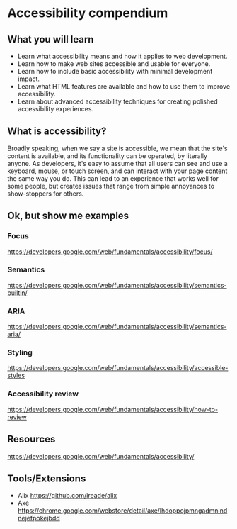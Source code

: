 # Accessibility compendium

## What you will learn

* Learn what accessibility means and how it applies to web development.
* Learn how to make web sites accessible and usable for everyone.
* Learn how to include basic accessibility with minimal development impact.
* Learn what HTML features are available and how to use them to improve accessibility.
* Learn about advanced accessibility techniques for creating polished accessibility experiences.

## What is accessibility?

Broadly speaking, when we say a site is accessible, we mean that the site's content is available, and its functionality can be operated, by literally anyone. As developers, it's easy to assume that all users can see and use a keyboard, mouse, or touch screen, and can interact with your page content the same way you do. This can lead to an experience that works well for some people, but creates issues that range from simple annoyances to show-stoppers for others.

## Ok, but show me examples

### Focus
https://developers.google.com/web/fundamentals/accessibility/focus/

### Semantics
https://developers.google.com/web/fundamentals/accessibility/semantics-builtin/

### ARIA
https://developers.google.com/web/fundamentals/accessibility/semantics-aria/

### Styling
https://developers.google.com/web/fundamentals/accessibility/accessible-styles

### Accessibility review
https://developers.google.com/web/fundamentals/accessibility/how-to-review

## Resources
https://developers.google.com/web/fundamentals/accessibility/

## Tools/Extensions

* Alix    https://github.com/ireade/alix
* Axe     https://chrome.google.com/webstore/detail/axe/lhdoppojpmngadmnindnejefpokejbdd
